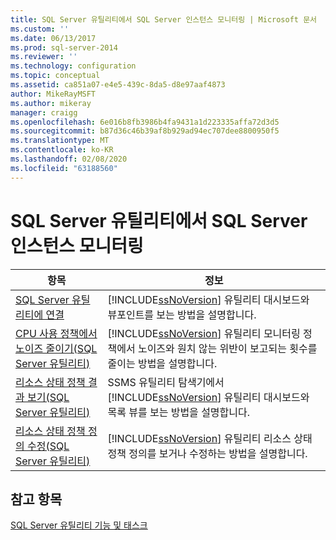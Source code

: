 ```yaml
---
title: SQL Server 유틸리티에서 SQL Server 인스턴스 모니터링 | Microsoft 문서
ms.custom: ''
ms.date: 06/13/2017
ms.prod: sql-server-2014
ms.reviewer: ''
ms.technology: configuration
ms.topic: conceptual
ms.assetid: ca851a07-e4e5-439c-8da5-d8e97aaf4873
author: MikeRayMSFT
ms.author: mikeray
manager: craigg
ms.openlocfilehash: 6e016b8fb3986b4fa9431a1d223335affa72d3d5
ms.sourcegitcommit: b87d36c46b39af8b929ad94ec707dee8800950f5
ms.translationtype: MT
ms.contentlocale: ko-KR
ms.lasthandoff: 02/08/2020
ms.locfileid: "63188560"
---
```

# <a name="monitor-instances-of-sql-server-in-the-sql-server-utility"></a>SQL Server 유틸리티에서 SQL Server 인스턴스 모니터링
  
  
|항목|정보|  
|-----------|-----------------|  
|[SQL Server 유틸리티에 연결](connect-to-a-sql-server-utility.md)|[!INCLUDE[ssNoVersion](../../includes/ssnoversion-md.md)] 유틸리티 대시보드와 뷰포인트를 보는 방법을 설명합니다.|  
|[CPU 사용 정책에서 노이즈 줄이기&#40;SQL Server 유틸리티&#41;](reduce-noise-in-cpu-utilization-policies-sql-server-utility.md)|[!INCLUDE[ssNoVersion](../../includes/ssnoversion-md.md)] 유틸리티 모니터링 정책에서 노이즈와 원치 않는 위반이 보고되는 횟수를 줄이는 방법을 설명합니다.|  
|[리소스 상태 정책 결과 보기&#40;SQL Server 유틸리티&#41;](view-resource-health-policy-results-sql-server-utility.md)|SSMS 유틸리티 탐색기에서 [!INCLUDE[ssNoVersion](../../includes/ssnoversion-md.md)] 유틸리티 대시보드와 목록 뷰를 보는 방법을 설명합니다.|  
|[리소스 상태 정책 정의 수정&#40;SQL Server 유틸리티&#41;](modify-a-resource-health-policy-definition-sql-server-utility.md)|[!INCLUDE[ssNoVersion](../../includes/ssnoversion-md.md)] 유틸리티 리소스 상태 정책 정의를 보거나 수정하는 방법을 설명합니다.|  
  
## <a name="see-also"></a>참고 항목  
 [SQL Server 유틸리티 기능 및 태스크](sql-server-utility-features-and-tasks.md)  
  
  
